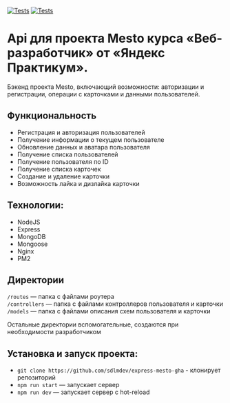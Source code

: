 [![Tests](../../actions/workflows/tests-13-sprint.yml/badge.svg)](../../actions/workflows/tests-13-sprint.yml) [![Tests](../../actions/workflows/tests-14-sprint.yml/badge.svg)](../../actions/workflows/tests-14-sprint.yml)
# Api для проекта Mesto курса «Веб-разработчик» от «Яндекс Практикум».
Бэкенд проекта Mesto, включающий возможности: авторизации и регистрации, операции с карточками и данными пользователей.

## Функциональность
* Регистрация и авторизация пользователей
* Получение информации о текущем пользователе
* Обновление данных и аватара пользователя
* Получение списка пользователей
* Получение пользователя по ID
* Получение списка карточек
* Создание и удаление карточки
* Возможность лайка и дизлайка карточки

## Технологии:
* NodeJS
* Express
* MongoDB
* Mongoose
* Nginx
* PM2

## Директории
`/routes` — папка с файлами роутера  
`/controllers` — папка с файлами контроллеров пользователя и карточки   
`/models` — папка с файлами описания схем пользователя и карточки  
  
Остальные директории вспомогательные, создаются при необходимости разработчиком

## Установка и запуск проекта:
* `git clone https://github.com/sdlmdev/express-mesto-gha` - клонирует репозиторий
* `npm run start` — запускает сервер   
* `npm run dev` — запускает сервер с hot-reload
